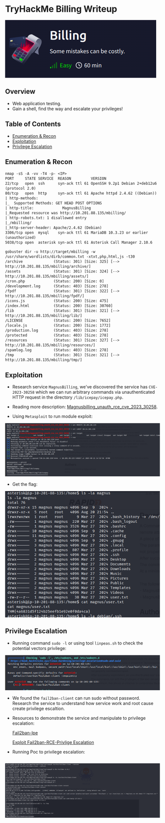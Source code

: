 # TryHackMe Billing Writeup

![alt text](/Easy/Billing/Images/image.png)

## Overview
+ Web application testing.
+ Gain a shell, find the way and escalate your privileges! 


## Table of Contents
- [Enumeration & Recon](#enumeration)
- [Exploitation](#exploitation)
- [Privilege Escalation](#privilege-escalation)

## Enumeration & Recon

```
nmap -sS -A -vv -T4 -p- <IP>
PORT     STATE SERVICE  REASON         VERSION
22/tcp   open  ssh      syn-ack ttl 61 OpenSSH 9.2p1 Debian 2+deb12u6 (protocol 2.0)
80/tcp   open  http     syn-ack ttl 61 Apache httpd 2.4.62 ((Debian))
| http-methods: 
|_  Supported Methods: GET HEAD POST OPTIONS
| http-title:             MagnusBilling        
|_Requested resource was http://10.201.88.135/mbilling/
| http-robots.txt: 1 disallowed entry 
|_/mbilling/
|_http-server-header: Apache/2.4.62 (Debian)
3306/tcp open  mysql    syn-ack ttl 61 MariaDB 10.3.23 or earlier (unauthorized)
5038/tcp open  asterisk syn-ack ttl 61 Asterisk Call Manager 2.10.6
```

```
gobuster dir -u http://target/mbilling -w /usr/share/wordlists/dirb/common.txt -xtxt,php,html,js -t30
/archive              (Status: 301) [Size: 325] [--> http://10.201.88.135/mbilling/archive/]
/assets               (Status: 301) [Size: 324] [--> http://10.201.88.135/mbilling/assets/]
/cron.php             (Status: 200) [Size: 0]
/development.log      (Status: 403) [Size: 278]
/fpdf                 (Status: 301) [Size: 322] [--> http://10.201.88.135/mbilling/fpdf/]
/icons.js             (Status: 200) [Size: 475]
/index.html           (Status: 200) [Size: 30760]
/lib                  (Status: 301) [Size: 321] [--> http://10.201.88.135/mbilling/lib/]
/LICENSE              (Status: 200) [Size: 7652]
/locale.js            (Status: 200) [Size: 1772]
/production.log       (Status: 403) [Size: 278]
/protected            (Status: 403) [Size: 278]
/resources            (Status: 301) [Size: 327] [--> http://10.201.88.135/mbilling/resources/]
/spamlog.log          (Status: 403) [Size: 278]
/tmp                  (Status: 301) [Size: 321] [--> http://10.201.88.135/mbilling/tmp/]
```


## Exploitation

+ Research service `MagnusBilling`, we've discovered the service has `CVE-2023-30258` which we can run arbitrary commands via unauthenticated HTTP request in the directory `/lib/icepay/icepay.php`.
+ Reading more description: [Magnusbilling_unauth_rce_cve_2023_30258](https://www.rapid7.com/db/modules/exploit/linux/http/magnusbilling_unauth_rce_cve_2023_30258/).

+ Using `Metasploit` to run module exploit:

![alt text](/Easy/Billing/Images/image-1.png)

+ Get the flag:

![alt text](/Easy/Billing/Images/image-2.png)

## Privilege Escalation

+ Running command `sudo -l` or using tool `linpeas.sh` to check the potential vectors privilege:

![alt text](/Easy/Billing/Images/image-3.png)

+ We found the `fail2ban-client` can run sudo without password. Research the service to understand how service work and root cause create privilege escaltion.

+ Resources to demonstrate the service and manipulate to privilege escalation:

    [Fail2ban-lpe](https://juggernaut-sec.com/fail2ban-lpe/)

    [Exploit Fail2ban-RCE-Privlige Escalation](https://sploitus.com/exploit?id=PACKETSTORM:189989)

+ Running Poc to privilege escalation:

![alt text](/Easy/Billing/Images/image-4.png)
---